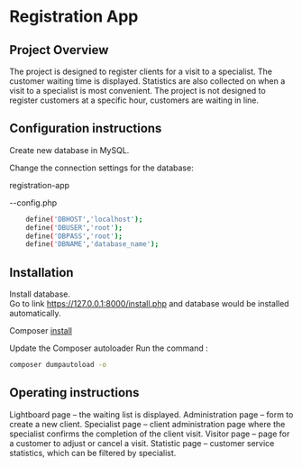 # Registration App
## Project Overview	
The project is designed to register clients for a visit to a specialist. The customer waiting time is displayed.  Statistics are also collected on when a visit to a specialist is most convenient. The project is not designed to register customers at a specific hour, customers are waiting in line.
## Configuration instructions
Create new database in MySQL.

Change the connection settings for the database:

registration-app

--config.php

```bash
    define('DBHOST','localhost');
    define('DBUSER','root');
    define('DBPASS','root');
    define('DBNAME','database_name');
```
## Installation
Install database.  
Go to link https://127.0.0.1:8000/install.php and database would be installed automatically.

Composer [install]( https://getcomposer.org/download/)

Update the Composer autoloader 
Run the command :
```bash
composer dumpautoload -o
```
## Operating instructions
Lightboard page – the waiting list is displayed.
Administration page – form to create a new client.
Specialist page – client administration page where the specialist confirms the completion of the client visit.
Visitor page – page for a customer to adjust or cancel a visit.
Statistic page – customer service statistics, which can be filtered by specialist.








